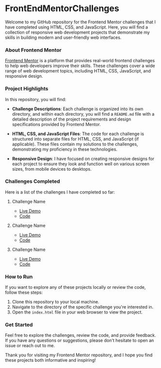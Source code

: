 # FrontEndMentorChallenges

Welcome to my GitHub repository for the Frontend Mentor challenges that I have completed using HTML, CSS, and JavaScript. Here, you will find a collection of responsive web development projects that demonstrate my skills in building modern and user-friendly web interfaces.

### About Frontend Mentor

[Frontend Mentor](https://www.frontendmentor.io) is a platform that provides real-world frontend challenges to help web developers improve their skills. These challenges cover a wide range of web development topics, including HTML, CSS, JavaScript, and responsive design.

### Project Highlights

In this repository, you will find:

- **Challenge Descriptions**: Each challenge is organized into its own directory, and within each directory, you will find a `README.md` file with a detailed description of the project requirements and design specifications provided by Frontend Mentor.

- **HTML, CSS, and JavaScript Files**: The code for each challenge is structured into separate files for HTML, CSS, and JavaScript (if applicable). These files contain my solutions to the challenges, demonstrating my proficiency in these technologies.

- **Responsive Design**: I have focused on creating responsive designs for each project to ensure they look and function well on various screen sizes, from mobile devices to desktops.

### Challenges Completed

Here is a list of the challenges I have completed so far:

1. Challenge Name
   - [Live Demo](link-to-live-demo)
   - [Code](link-to-code)

2. Challenge Name
   - [Live Demo](link-to-live-demo)
   - [Code](link-to-code)

3. Challenge Name
   - [Live Demo](link-to-live-demo)
   - [Code](link-to-code)

### How to Run

If you want to explore any of these projects locally or review the code, follow these steps:

1. Clone this repository to your local machine.
2. Navigate to the directory of the specific challenge you're interested in.
3. Open the `index.html` file in your web browser to view the project.

### Get Started

Feel free to explore the challenges, review the code, and provide feedback. If you have any questions or suggestions, please don't hesitate to open an issue or reach out to me.

Thank you for visiting my Frontend Mentor repository, and I hope you find these projects both informative and inspiring!
